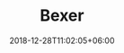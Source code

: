 ---
title: "Bexer"
premium: true
date: 2018-12-28T11:02:05+06:00 
# type don't remove or customize
type : "docs"
---